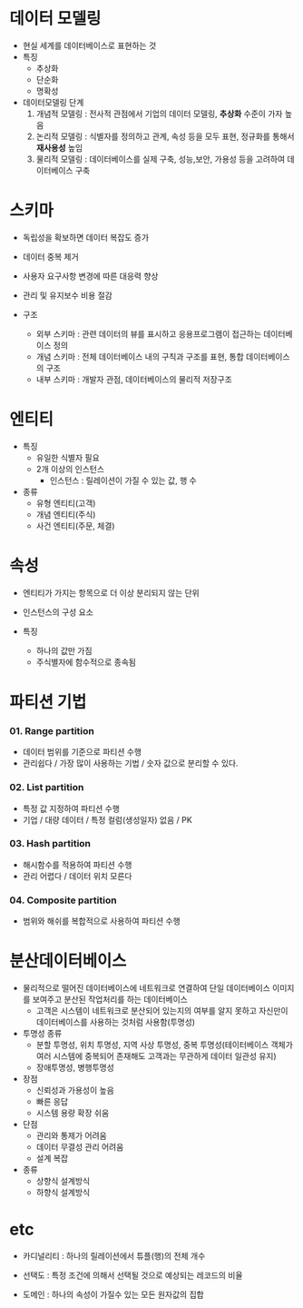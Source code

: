 # 데이터 모델링

- 현실 세계를 데이터베이스로 표현하는 것
- 특징
  - 추상화
  - 단순화
  - 명확성
- 데이터모델링 단계
  1. 개념적 모델링 : 전사적 관점에서 기업의 데이터 모델링, **추상화** 수준이 가자 높음
  2. 논리적 모델링 : 식별자를 정의하고 관계, 속성 등을 모두 표현, 정규화를 통해서 **재사용성** 높임
  3. 물리적 모델링 : 데이터베이스를 실제 구축, 성능,보안, 가용성 등을 고려하여 데이터베이스 구축

# 스키마

- 독립성을 확보하면 데이터 복잡도 증가
- 데이터 중복 제거
- 사용자 요구사항 변경에 따른 대응력 향상
- 관리 및 유지보수 비용 절감

- 구조
  - 외부 스키마 : 관련 데이터의 뷰를 표시하고 응용프로그램이 접근하는 데이터베이스 정의
  - 개념 스키마 : 전체 데이터베이스 내의 구칙과 구조를 표현, 통합 데이터베이스의 구조
  - 내부 스키마 : 개발자 관점, 데이터베이스의 물리적 저장구조

# 엔티티

- 특징
  - 유일한 식별자 필요
  - 2개 이상의 인스턴스
    - 인스턴스 : 릴레이션이 가질 수 있는 값, 행 수
- 종류
  - 유형 엔티티(고객)
  - 개념 엔티티(주식)
  - 사건 엔티티(주문, 체결)

# 속성

- 엔티티가 가지는 항목으로 더 이상 분리되지 않는 단위

- 인스턴스의 구성 요소
- 특징
  - 하나의 값만 가짐
  - 주식별자에 함수적으로 종속됨



# 파티션 기법

### 01. Range partition

- 데이터 범위를 기준으로 파티션 수행
- 관리쉽다 / 가장 많이 사용하는 기법 / 숫자 값으로 분리할 수 있다.

### 02. List partition

- 특정 값 지정하여 파티션 수행
- 기업 / 대량 데이터 / 특정 컬럼(생성일자) 없음 / PK

### 03. Hash partition

- 해시함수를 적용하여 파티션 수행
- 관리 어렵다 / 데이터 위치 모른다

### 04. Composite partition

- 범위와 해쉬를 복합적으로 사용하여 파티션 수행



# 분산데이터베이스

- 물리적으로 떨어진 데이터베이스에 네트워크로 연결하여 단일 데이터베이스 이미지를 보여주고 분산된 작업처리를 하는 데이터베이스
  - 고객은 시스템이 네트워크로 분산되어 있는지의 여부를 알지 못하고 자신만이 데이터베이스를 사용하는 것처럼 사용함(투명성)
- 투명성 종류
  - 분할 투명성, 위치 투명성, 지역 사상 투명성, 중복 투명성(테이터베이스 객체가 여러 시스템에 중복되어 존재해도 고객과는 무관하게 데이터 일관성 유지)
  - 장애투명성, 병행투명성
- 장점
  - 신뢰성과 가용성이 높음
  - 빠른 응답
  - 시스템 용량 확장 쉬움
- 단점
  - 관리와 통제가 어려움
  - 데이터 무결성 관리 어려움
  - 설계 복잡
- 종류
  - 상향식 설계방식
  - 하향식 설계방식

# etc

- 카디널리티 : 하나의 릴레이션에서 튜플(행)의 전체 개수

- 선택도 : 특정 조건에 의해서 선택될 것으로 예상되는 레코드의 비율
- 도메인 : 하나의 속성이 가질수 있는 모든 원자값의 집합